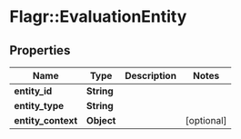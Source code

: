 # Flagr::EvaluationEntity

## Properties
Name | Type | Description | Notes
------------ | ------------- | ------------- | -------------
**entity_id** | **String** |  | 
**entity_type** | **String** |  | 
**entity_context** | **Object** |  | [optional] 


